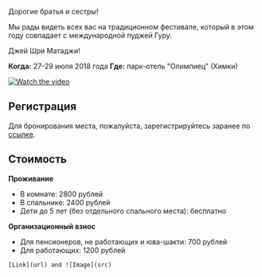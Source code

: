 Дорогие братья и сестры!

Мы рады видеть всех вас на традиционном фестивале, который в этом году совпадает с международной пуджей Гуру.

Джей Шри Матаджи!

**Когда:** 27-29 июля 2018 года
**Где:** парк-отель "Олимпиец" (Химки)


[![Watch the video](https://raw.github.com/GabLeRoux/WebMole/master/ressources/WebMole_Youtube_Video.png)](http://youtu.be/vt5fpE0bzSY)

## Регистрация
Для бронирования места, пожалуйста, зарегистрируйтесь заранее по [ссылке](https://docs.google.com/forms/d/e/1FAIpQLSeGaoUfk8g8wlTSaljn8jTcOmP_qDbR7SSZSLsmYtWDfi33WA/viewform).

## Стоимость

**Проживание**
- В комнате: 2800 рублей
- В спальнике: 2400 рублей
- Дети до 5 лет (без отдельного спального места): бесплатно

**Организационный взнос**
- Для пенсионеров, не работающих и юва-шакти: 700 рублей
- Для работающих: 1200 рублей

```
[Link](url) and ![Image](src)
```


